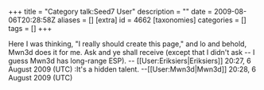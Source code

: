 +++
title = "Category talk:Seed7 User"
description = ""
date = 2009-08-06T20:28:58Z
aliases = []
[extra]
id = 4662
[taxonomies]
categories = []
tags = []
+++

Here I was thinking, "I really should create this page," and lo and behold, Mwn3d does it for me. Ask and ye shall receive (except that I didn't ask -- I guess Mwn3d has long-range ESP). -- [[User:Eriksiers|Eriksiers]] 20:27, 6 August 2009 (UTC)
:It's a hidden talent. --[[User:Mwn3d|Mwn3d]] 20:28, 6 August 2009 (UTC)
